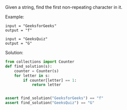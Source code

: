 Given a string, find the first non-repeating character in it.

Example:
```
input = "GeeksforGeeks"
output = "f"

input = "GeeksQuiz"
output = "G"
```

Solution:
```python
from collections import Counter
def find_solution(s):
    counter = Counter(s)
    for letter in s:
        if counter[letter] == 1:
            return letter


assert find_solution("GeeksforGeeks") == "f"
assert find_solution("GeeksQuiz") == "G"
```